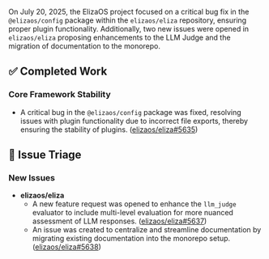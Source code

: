 On July 20, 2025, the ElizaOS project focused on a critical bug fix in the `@elizaos/config` package within the `elizaos/eliza` repository, ensuring proper plugin functionality. Additionally, two new issues were opened in `elizaos/eliza` proposing enhancements to the LLM Judge and the migration of documentation to the monorepo.

## ✅ Completed Work
### Core Framework Stability
*   A critical bug in the `@elizaos/config` package was fixed, resolving issues with plugin functionality due to incorrect file exports, thereby ensuring the stability of plugins. ([elizaos/eliza#5635](https://github.com/elizaos/eliza/pull/5635))

## 🐞 Issue Triage
### New Issues
*   **elizaos/eliza**
    *   A new feature request was opened to enhance the `llm_judge` evaluator to include multi-level evaluation for more nuanced assessment of LLM responses. ([elizaos/eliza#5637](https://github.com/elizaos/eliza/issues/5637))
    *   An issue was created to centralize and streamline documentation by migrating existing documentation into the monorepo setup. ([elizaos/eliza#5638](https://github.com/elizaos/eliza/issues/5638))
